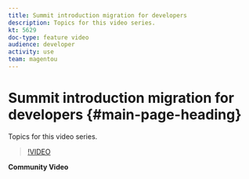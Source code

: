 ```yaml
---
title: Summit introduction migration for developers
description: Topics for this video series.
kt: 5629
doc-type: feature video
audience: developer
activity: use
team: magentou
---
```


# Summit introduction migration for developers {#main-page-heading}

Topics for this video series.

>[!VIDEO](https://video.tv.adobe.com/v/35703?quality=12&learn=on)

**Community Video**